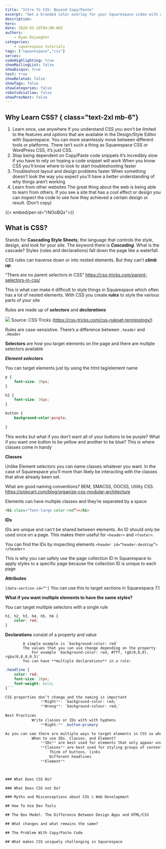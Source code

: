 ```yaml
---
title: "Intro To CSS: Beyond Copy/Paste"
excerpt: "Get a branded color overlay for your Squarespace video with one CSS class"
description: 
hero: 
date: 2020-05-18T04:00:00Z
authors: 
    - Ryan Dejaegher
categories: 
    - squarespace tutorials
tags: ["squarespace","css"]
series: 
codeHighlighting: true
showMailingList: false
showDisqus: true
test: true
showRelated: false
showTags: false
showCategories: false 
robotsdisallow: false
showPrevNext: false
---
```


## Why Learn CSS? { class="text-2xl mb-6"}

1. Learn once, use anywhere
    If you understand CSS you won’t be limited to the features and options that are available in the Design/Style Editor with Squarespace.
    You can more seamlessly move between different tools or platforms. 
        There isn’t such a thing as Squarespace CSS or WordPress CSS, it’s just CSS. 
2. Stop being dependent on Copy/Paste code snippets
    It’s incredibly slow if you have to rely on hoping a code snippet will work
    When you know CSS you’ll know where to look to start troubleshooting faster
3. Troubleshoot layout and design problems faster
    When something doesn’t look the way you expect you’ll have a better understanding of why things aren’t working
4. Learn from other websites
    The great thing about the web is being able to learn from others. If you see a site that has a cool effect or design you can inspect the code to see how they achieved a certain design or result. (Don’t copy)

{{< embed/pen id="rNOoBQx">}}

## What is CSS? 

Stands for **Cascading Style Sheets**, the language that controls the style, design, and look for your site. The keyword there is **_Cascading_**. What is the cascade? Styles (rules and declarations) fall down the page like a waterfall.
    
CSS rules can traverse down or into nested elements. But they can’t **_climb up_**.
        
“There are no parent selectors in CSS" https://css-tricks.com/parent-selectors-in-css/
            
This is what can make it difficult to style things in Squarespace which often has a lot of nested elements. 
With CSS you create **_rules_** to style the various parts of your site

Rules are made up of **_selectors_** and **_declarations_**

![](https://firebasestorage.googleapis.com/v0/b/firescript-577a2.appspot.com/o/imgs%2Fapp%2Fryandejaegher%2Ftu-Y-ixV6C.png?alt=media&token=1b2212fa-9040-4e89-9664-5d9ba99d2c44)
Source: CSS-Tricks (https://css-tricks.com/css-ruleset-terminology/)

Rules are case-sensistive. There’s a difference between `.header` and `.Header`
        
**Selectors** are how you target elements on the page and there are multple selectors available
            
**_Element selectors_**

You can target elements just by using the html tag/element name

```css
p {
    font-size: 20px;
}

h2 {
    font-size: 36px;
}

button {
    background-color:purple;
    
}
```

This works but what if you don’t want all of your buttons to be purple? What if you want one button to be yellow and another to be blue? This is where classes come in handy

**Classes**

Unlike Element selectors you can name classes whatever you want. In the case of Squarespace you’ll more than likely be interacting with the classes that ahve already been set.

What are good naming conventions? BEM, SMACSS, OOCSS, Utility CSS. https://snipcart.com/blog/organize-css-modular-architecture
                
Elements can have multiple classes and they’re separated by a space 

```html
<h1 class=“font-large color-red”></h1>
```

**IDs**

IDs are unique and can’t be shared between elements. An ID should only be used once on a page. This makes them useful for `<header>` and `<footer>`.

You can find the IDs by inspecting elements `<header id=“header-desktop”></header>`
                        
This is why you can safely use the page collection ID in Squarespace to apply styles to a specific page because the collection ID is unique to each page
            
            
**Attributes**
                
`[data-section-id=“"]` You can use this to target sections in Squarespace 7.1

**What if you want multiple elements to have the same styles?**

You can target multiple selectors with a single rule 

```css
h1, h2, h3, h4, h5, h6 {
    color: red;
}
```
**Declarations** consist of a property and value
            
            A simple example is `background-color: red`
            The values that you can use change depending on the property
                For example `background-color: red, #fff, rgb(0,0,0), rgba(0,0,0,0.5)`
            You can have **multiple declarations** in a rule:
                
```css
.headline {
	color: red;
	font-size: 28px;
    font-weight: bold;
}```

CSS properties don’t change and the naming is important
                **Right**: `background-color: red;`
                **Wrong**: `background-colour: red;`
        
Best Practices
            Write classes or IDs with with hyphens
                **Right:** .button-primary

As you can see there are multiple ways to target elements in CSS so what’s the best approach?
            When to use IDs, Classes, and Element?
                **IDs** are best used for elements that only appear once on a page (header, footer), also helps to target specific sections in Squarespace
                **Classes** are best used for styling groups of content and creating consistent style between eleents
                    Think of buttons, links
                    Different headlines
                **Element**
        


### What Does CSS Do? 

### What Does CSS not Do?

### Myths and Misconceptions about CSS & Web Development

## How To Use Dev Tools

## The Box Model: The Difference Between Design Apps and HTML/CSS

## What changes and what remains the same?

## The Problem With Copy/Paste Code

## What makes CSS uniquely challenging in Squarespace